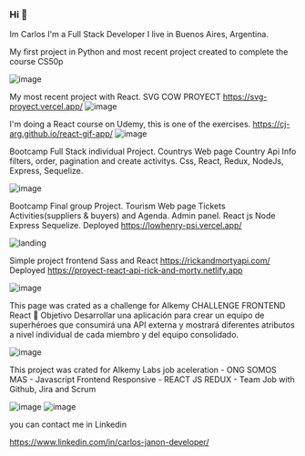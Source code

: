 ### Hi  👋


Im Carlos I'm a Full Stack Developer I live in Buenos Aires, Argentina.


 
My first project in Python and most recent project created to complete the course CS50p 


![image](https://github.com/user-attachments/assets/753db0f6-f57c-434e-bdc9-0bbe5a4c53fa)



  
My most recent project with React. SVG COW PROYECT  https://svg-proyect.vercel.app/
![image](https://user-images.githubusercontent.com/75990840/193481446-4cc8c944-d8a9-4e81-b568-3e4ff0be8019.png)


I'm doing a React course on Udemy, this is one of the exercises. https://cj-arg.github.io/react-gif-app/
![image](https://github.com/CJ-arg/CJ-arg/assets/75990840/d5f4ab8c-1bcd-4cea-a9e0-4565f0a322a3)



Bootcamp Full Stack individual Project. Countrys Web page Country Api Info filters, order, pagination and create activitys. Css, React, Redux, NodeJs, Express, Sequelize.


![image](https://user-images.githubusercontent.com/75990840/134075497-a5ec3253-89e9-49d7-be0e-29ba6ac9e67e.png)


Bootcamp Final group Project. Tourism Web page Tickets Activities(suppliers & buyers) and Agenda. Admin panel. React js Node Express Sequelize.
Deployed 
https://lowhenry-psi.vercel.app/

![landing](https://user-images.githubusercontent.com/75990840/134073208-6e3df34e-8f51-4cb0-8abc-29c5faf4d477.png)



Simple project frontend Sass and React https://rickandmortyapi.com/
Deployed https://proyect-react-api-rick-and-morty.netlify.app

![image](https://user-images.githubusercontent.com/75990840/133699154-f537aeae-9d64-4565-9b12-9028a41124af.png)


This page was crated as a challenge for Alkemy
CHALLENGE FRONTEND React 🚀 Objetivo Desarrollar una aplicación para crear un equipo de superhéroes que consumirá una API externa y mostrará diferentes atributos a nivel individual de cada miembro y del equipo consolidado.

![image](https://user-images.githubusercontent.com/75990840/142205995-a325ddd8-a565-469f-b97c-c29063f0eb54.png)



This project was crated for Alkemy Labs job aceleration - ONG SOMOS MAS - Javascript Frontend Responsive - REACT JS REDUX -
Team Job with Github, Jira and Scrum 



![image](https://user-images.githubusercontent.com/75990840/148586268-415a5134-3092-4b4c-ab3c-9bb713165a30.png)
![image](https://user-images.githubusercontent.com/75990840/148584001-67d14f61-609a-47fd-8e61-4615534cf639.png)


you can contact me in Linkedin


https://www.linkedin.com/in/carlos-janon-developer/



<!--
**CJ-arg/CJ-arg** is a ✨ _special_ ✨ repository because its `README.md` (this file) appears on your GitHub profile.

Here are some ideas to get you started:

- 🔭 I’m currently working on ...
- 🌱 I’m currently learning ...
- 👯 I’m looking to collaborate on ...
- 🤔 I’m looking for help with ...
- 💬 Ask me about ...
- 📫 How to reach me: ...
- 😄 Pronouns: ...
- ⚡ Fun fact: ...
-->
